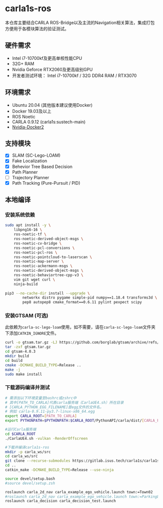 # carla1s-ros

本仓库主要结合CARLA ROS-Bridge以及主流的Navigation相关算法，集成打包方便用于各模块算法的验证测试。

## 硬件需求

* Intel i7-10700kf及更高单核性能CPU 
* 32G+ RAM
* Nvidia Geforce RTX2060及更高级别GPU
* 开发者测试环境： Intel i7-10700kf / 32G DDR4 RAM / RTX3070

## 环境需求

* Ubuntu 20.04 (其他版本建议使用Docker)
* Docker 19.03及以上
* ROS Noetic
* CARLA 0.9.12 (carla1s:sustech-main)
* [Nvidia-Docker2](https://github.com/NVIDIA/nvidia-docker)

## 支持模块

- [x] SLAM (SC-Lego-LOAM)
- [x] Fake Localization 
- [x] Behevior Tree Based Decision
- [x] Path Planner
- [ ] Trajectory Planner
- [x] Path Tracking (Pure-Pursuit / PID)

## 本地编译

### 安装系统依赖

```bash
sudo apt install -y \
    libpng16-16 \
    ros-noetic-tf \
    ros-noetic-derived-object-msgs \
    ros-noetic-cv-bridge \
    ros-noetic-pcl-conversions \
    ros-noetic-pcl-ros \
    ros-noetic-pointcloud-to-laserscan \
    ros-noetic-map-server \
    ros-noetic-ackermann-msgs \
    ros-noetic-derived-object-msgs \
    ros-noetic-behaviortree-cpp-v3 \
    vim git wget curl \
    ninja-build
    
pip3 --no-cache-dir install --upgrade \
        networkx distro pygame simple-pid numpy==1.18.4 transforms3d \ 
        pep8 autopep8 cmake_format==0.6.11 pylint pexpect scipy  
```

### 安装GTSAM (可选)
此依赖为`carla-sc-lego-loam`使用，如不需要，请在`carla-sc-lego-loam`文件夹下添加`CATKIN_IGNORE`文件。

```bash
curl -o gtsam.tar.gz -LJ https://github.com/borglab/gtsam/archive/refs/tags/4.0.3.tar.gz
tar -zxf gtsam.tar.gz
cd gtsam-4.0.3
mkdir build
cd build
cmake -DCMAKE_BUILD_TYPE=Release ..
make -j
sudo make install
```

### 下载源码编译并测试

```bash
# 需添加以下环境变量至bashrc或zshrc中
# 其中[PATH_TO_CARLA]代表carla服务端（CarlaUE4.sh）所在目录
# [CARLA_PYTHON_EGG_FILENAME]是egg文件的文件名，
# 例如 carla-0.9.11-py3.7-linux-x86_64.egg
export CARLA_ROOT=[PATH_TO_CARLA]
export PYTHONPATH=$PYTHONPATH:$CARLA_ROOT/PythonAPI/carla/dist/[CARLA_PYTHON_EGG_FILENAME]:$CARLA_ROOT/PythonAPI/carla/

#运行Carla服务端
cd $CARLA_ROOT
./CarlaUE4.sh -vulkan -RenderOffscreen

#下载并编译carla1s-ros
mkdir -p carla_ws/src
cd carla_ws/src
git clone --recurse-submodules https://gitlab.isus.tech/carla1s/carla1s-ros.git
cd ..
catkin_make -DCMAKE_BUILD_TYPE=Release --use-ninja

source devel/setup.bash
#source devel/setup.zsh

roslaunch carla_2d_nav carla_example_ego_vehicle.launch town:=Town02
#roslaunch carla_2d_nav carla_example_ego_vehicle.launch town:=ParkingLot
roslaunch carla_decision carla_decision_test.launch
```

